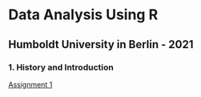 # Data Analysis Using R
## Humboldt University in Berlin - 2021
### 1. History and Introduction

[Assignment 1](https://dannyarends.nl/assignments/Assignment01-Introduction.pdf)  

